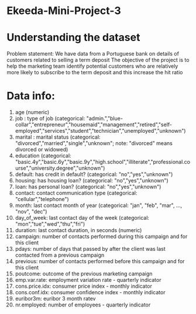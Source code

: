 # Ekeeda-Mini-Project-3

# Understanding the dataset
Problem statement: We have data from a Portuguese bank on details of customers related to selling a term deposit The objective of the project is to help the marketing team identify potential customers who are relatively more likely to subscribe to the term deposit and this increase the hit ratio

# Data info:

1. age (numeric) <br>
2. job : type of job (categorical: "admin.","blue-collar","entrepreneur","housemaid","management","retired","self-employed","services","student","technician","unemployed","unknown") <br>
3. marital : marital status (categorical: "divorced","married","single","unknown"; note: "divorced" means divorced or widowed) <br>
4. education (categorical: "basic.4y","basic.6y","basic.9y","high.school","illiterate","professional.course","university.degree","unknown")
5. default: has credit in default? (categorical: "no","yes","unknown") <br>
6. housing: has housing loan? (categorical: "no","yes","unknown") <br>
7. loan: has personal loan? (categorical: "no","yes","unknown") <br>
8. contact: contact communication type (categorical: "cellular","telephone") <br>
9. month: last contact month of year (categorical: "jan", "feb", "mar", ..., "nov", "dec") <br>
10. day_of_week: last contact day of the week (categorical: "mon","tue","wed","thu","fri") <br>
11. duration: last contact duration, in seconds (numeric) <br>
12. campaign: number of contacts performed during this campaign and for this client <br>
13. pdays: number of days that passed by after the client was last contacted from a previous campaign <br>
14. previous: number of contacts performed before this campaign and for this client <br>
15. poutcome: outcome of the previous marketing campaign <br>
16. emp.var.rate: employment variation rate - quarterly indicator <br>
17. cons.price.idx: consumer price index - monthly indicator <br>
18. cons.conf.idx: consumer confidence index - monthly indicator <br>
19. euribor3m: euribor 3 month ratev
10. nr.employed: number of employees - quarterly indicator <br>
